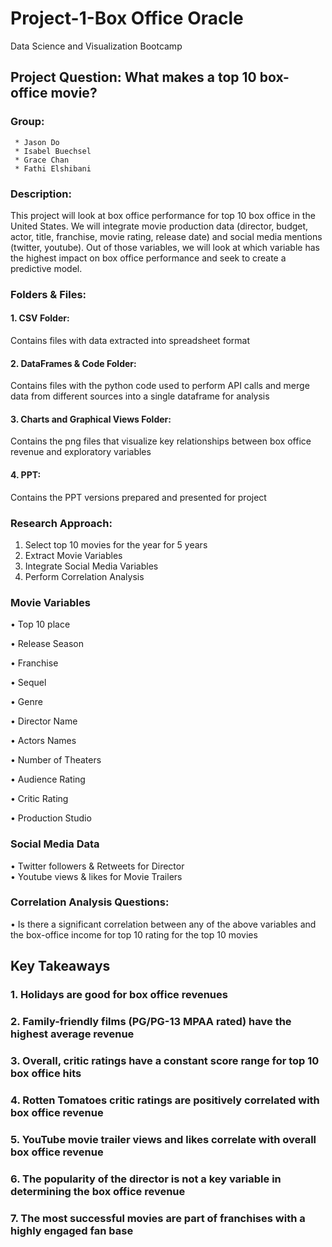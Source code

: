 
# Project-1-Box Office Oracle
Data Science and Visualization Bootcamp
## Project Question: What makes a top 10 box-office movie?

### Group:  
	 * Jason Do
	 * Isabel Buechsel
	 * Grace Chan
	 * Fathi Elshibani

### Description: 

This project will look at box office performance for top 10 box office in the United States.  We will integrate movie production data (director, budget, actor, title, franchise, movie rating, release date) and social media mentions (twitter, youtube).  Out of those variables, we will look at which variable has the highest impact on box office performance and seek to create a predictive model.

### Folders & Files:
#### 1. CSV Folder: 
Contains files with data extracted into spreadsheet format
#### 2. DataFrames & Code Folder: 
Contains files with the python code used to perform API calls and merge data from different sources into a single dataframe for analysis
#### 3. Charts and Graphical Views Folder: 
Contains the png files that visualize key relationships between box office revenue and exploratory variables 
#### 4. PPT: 
Contains the PPT versions prepared and presented for project

### Research Approach:
1. Select top 10 movies for the year for 5 years 
2. Extract Movie Variables
3. Integrate Social Media Variables
4. Perform Correlation Analysis


### Movie Variables
•	Top 10 place

•	Release Season

•	Franchise

•	Sequel

•	Genre

•	Director Name


•	Actors Names

•	Number of Theaters

•	Audience Rating

•	Critic Rating

•	Production Studio

### Social Media Data
•	Twitter followers & Retweets for Director  
•	Youtube views & likes for Movie Trailers


### Correlation Analysis Questions:
•	Is there a significant correlation between any of the above variables and the box-office income for top 10 rating for the top 10 movies

## Key Takeaways
### 1. Holidays are good for box office revenues
### 2. Family-friendly films (PG/PG-13 MPAA rated) have the highest average revenue
### 3. Overall, critic ratings have a constant score range for top 10 box office hits
### 4. Rotten Tomatoes critic ratings are positively correlated with box office revenue
### 5. YouTube movie trailer views and likes correlate with overall box office revenue
### 6. The popularity of the director is not a key variable in determining the box office revenue
### 7. The most successful movies are part of franchises with a highly engaged fan base



